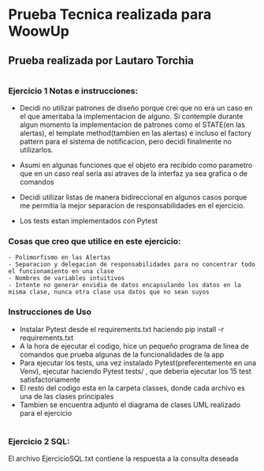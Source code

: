 # Prueba Tecnica realizada para WoowUp

## Prueba realizada por Lautaro Torchia

#

### Ejercicio 1 Notas e instrucciones:

- Decidi no utilizar patrones de diseño porque crei que no era un caso en el que ameritaba la implementacion de alguno. Si contemple durante algun momento la implementacion de patrones como el STATE(en las alertas), el template method(tambien en las alertas) e incluso el factory pattern para el sistema de notificacion,
pero decidi finalmente no utilizarlos.

- Asumi en algunas funciones que el objeto era recibido como parametro que en un caso real seria asi atraves de la interfaz ya sea grafica o de comandos

- Decidi utilizar listas de manera bidireccional en algunos casos porque me permitia la mejor separacion de responsabilidades en el ejercicio.

- Los tests estan implementados con Pytest

### Cosas que creo que utilice en este ejercicio:

    - Polimorfismo en las Alertas
    - Separacion y delegacion de responsabilidades para no concentrar todo el funcionamiento en una clase
    - Nombres de variables intuitivos
    - Intente no generar envidia de datos encapsulando los datos en la misma clase, nunca otra clase usa datos que no sean suyos

### Instrucciones de Uso

- Instalar Pytest desde el requirements.txt haciendo pip install -r requirements.txt
- A la hora de ejecutar el codigo, hice un pequeño programa de linea de comandos que prueba algunas de la funcionalidades de la app
- Para ejecutar los tests, una vez instalado Pytest(preferentemente en una Venv), ejecutar haciendo Pytest tests/ , que deberia ejecutar los 15 test satisfactoriamente
- El resto del codigo esta en la carpeta classes, donde cada archivo es una de las clases principales
- Tambien se encuentra adjunto el diagrama de clases UML realizado para el ejercicio


# 

### Ejercicio 2 SQL:

El archivo EjercicioSQL.txt contiene la respuesta a la consulta deseada



